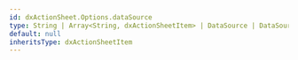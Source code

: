 ```yaml
---
id: dxActionSheet.Options.dataSource
type: String | Array<String, dxActionSheetItem> | DataSource | DataSource_Options
default: null
inheritsType: dxActionSheetItem
---
```

